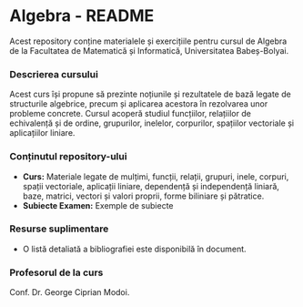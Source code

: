 # Algebra - README

Acest repository conține materialele și exercițiile pentru cursul de Algebra de la Facultatea de Matematică și Informatică, Universitatea Babeș-Bolyai.

### Descrierea cursului

Acest curs își propune să prezinte noțiunile și rezultatele de bază legate de structurile algebrice, precum și aplicarea acestora în rezolvarea unor probleme concrete. Cursul acoperă studiul funcțiilor, relațiilor de echivalență și de ordine, grupurilor, inelelor, corpurilor, spațiilor vectoriale și aplicațiilor liniare.

### Conținutul repository-ului

* **Curs:** Materiale legate de mulțimi, funcții, relații, grupuri, inele, corpuri, spații vectoriale, aplicații liniare, dependență și independență liniară, baze, matrici, vectori și valori proprii, forme biliniare și pătratice.
* **Subiecte Examen:** Exemple de subiecte

### Resurse suplimentare

* O listă detaliată a bibliografiei este disponibilă în document.

### Profesorul de la curs

Conf. Dr. George Ciprian Modoi.